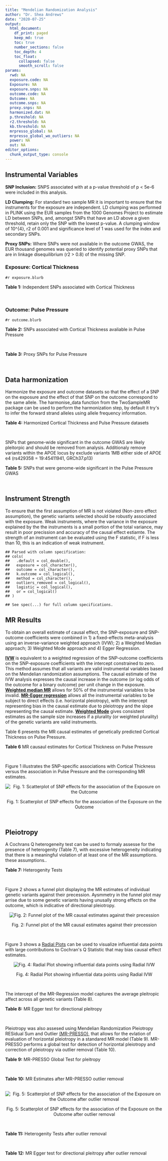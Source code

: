 ```yaml
---
title: "Mendelian Randomization Analysis"
author: "Dr. Shea Andrews"
date: "2020-07-25"
output:
  html_document:
    df_print: paged
    keep_md: true
    toc: true
    number_sections: false
    toc_depth: 4
    toc_float:
      collapsed: false
      smooth_scroll: false
params:
  rwd: NA
  exposure.code: NA
  Exposure: NA
  exposure.snps: NA
  outcome.code: NA
  Outcome: NA
  outcome.snps: NA
  proxy.snps: NA
  harmonized.dat: NA
  p.threshold: NA
  r2.threshold: NA
  kb.threshold: NA
  mrpresso_global: NA
  mrpresso_global_wo_outliers: NA
  power: NA
  out: NA
editor_options:
  chunk_output_type: console
---
```







## Instrumental Variables
**SNP Inclusion:** SNPS associated with at a p-value threshold of p < 5e-6 were included in this analysis.
<br>

**LD Clumping:** For standard two sample MR it is important to ensure that the instruments for the exposure are independent. LD clumping was performed in PLINK using the EUR samples from the 1000 Genomes Project to estimate LD between SNPs, and, amongst SNPs that have an LD above a given threshold, retain only the SNP with the lowest p-value. A clumping window of 10^{4}, r2 of 0.001 and significance level of 1 was used for the index and secondary SNPs.
<br>

**Proxy SNPs:** Where SNPs were not available in the outcome GWAS, the EUR thousand genomes was queried to identify potential proxy SNPs that are in linkage disequilibrium (r2 > 0.8) of the missing SNP.
<br>

### Exposure: Cortical Thickness
`#r exposure.blurb`
<br>

**Table 1:** Independent SNPs associated with Cortical Thickness
<div data-pagedtable="false">
  <script data-pagedtable-source type="application/json">
{"columns":[{"label":["SNP"],"name":[1],"type":["chr"],"align":["left"]},{"label":["CHROM"],"name":[2],"type":["dbl"],"align":["right"]},{"label":["POS"],"name":[3],"type":["dbl"],"align":["right"]},{"label":["REF"],"name":[4],"type":["chr"],"align":["left"]},{"label":["ALT"],"name":[5],"type":["chr"],"align":["left"]},{"label":["AF"],"name":[6],"type":["dbl"],"align":["right"]},{"label":["BETA"],"name":[7],"type":["dbl"],"align":["right"]},{"label":["SE"],"name":[8],"type":["dbl"],"align":["right"]},{"label":["Z"],"name":[9],"type":["dbl"],"align":["right"]},{"label":["P"],"name":[10],"type":["dbl"],"align":["right"]},{"label":["N"],"name":[11],"type":["dbl"],"align":["right"]},{"label":["TRAIT"],"name":[12],"type":["chr"],"align":["left"]}],"data":[{"1":"rs1180331","2":"1","3":"40012184","4":"G","5":"A","6":"0.4610","7":"0.0039","8":"0.0008","9":"4.875000","10":"5.299e-07","11":"32872","12":"Cortical_Thickness"},{"1":"rs556204","2":"1","3":"57595583","4":"G","5":"C","6":"0.1594","7":"-0.0050","8":"0.0010","9":"-5.000000","10":"1.417e-06","11":"32441","12":"Cortical_Thickness"},{"1":"rs2002058","2":"1","3":"58561329","4":"C","5":"T","6":"0.1892","7":"0.0046","8":"0.0010","9":"4.600000","10":"1.289e-06","11":"33089","12":"Cortical_Thickness"},{"1":"rs7549825","2":"1","3":"98554409","4":"A","5":"G","6":"0.3084","7":"0.0040","8":"0.0008","9":"5.000000","10":"2.503e-06","11":"32872","12":"Cortical_Thickness"},{"1":"rs7531555","2":"1","3":"196929310","4":"C","5":"T","6":"0.2386","7":"0.0047","8":"0.0009","9":"5.222222","10":"7.662e-08","11":"32639","12":"Cortical_Thickness"},{"1":"rs6738528","2":"2","3":"27149258","4":"T","5":"A","6":"0.3984","7":"0.0045","8":"0.0008","9":"5.625000","10":"7.324e-09","11":"32872","12":"Cortical_Thickness"},{"1":"rs3770776","2":"2","3":"37150793","4":"A","5":"G","6":"0.4299","7":"0.0039","8":"0.0008","9":"4.875000","10":"3.170e-07","11":"32872","12":"Cortical_Thickness"},{"1":"rs11692435","2":"2","3":"98275354","4":"G","5":"A","6":"0.0910","7":"-0.0091","8":"0.0015","9":"-6.066667","10":"3.179e-10","11":"29128","12":"Cortical_Thickness"},{"1":"rs533577","2":"3","3":"39489651","4":"C","5":"T","6":"0.4935","7":"-0.0050","8":"0.0008","9":"-6.250000","10":"8.426e-11","11":"32872","12":"Cortical_Thickness"},{"1":"rs11708974","2":"3","3":"64395184","4":"C","5":"T","6":"0.4778","7":"0.0035","8":"0.0008","9":"4.375000","10":"4.070e-06","11":"32872","12":"Cortical_Thickness"},{"1":"rs2636563","2":"3","3":"183939044","4":"G","5":"C","6":"0.2416","7":"0.0044","8":"0.0009","9":"4.888889","10":"2.299e-06","11":"31046","12":"Cortical_Thickness"},{"1":"rs10016059","2":"4","3":"2405007","4":"T","5":"C","6":"0.3379","7":"0.0038","8":"0.0008","9":"4.750000","10":"4.994e-06","11":"32441","12":"Cortical_Thickness"},{"1":"rs7657284","2":"4","3":"39688694","4":"A","5":"C","6":"0.2465","7":"0.0044","8":"0.0009","9":"4.888890","10":"2.680e-07","11":"32872","12":"Cortical_Thickness"},{"1":"rs7683042","2":"4","3":"46999235","4":"A","5":"G","6":"0.4028","7":"-0.0036","8":"0.0008","9":"-4.500000","10":"3.852e-06","11":"32872","12":"Cortical_Thickness"},{"1":"rs13107325","2":"4","3":"103188709","4":"C","5":"T","6":"0.0707","7":"-0.0076","8":"0.0015","9":"-5.066667","10":"5.054e-07","11":"32872","12":"Cortical_Thickness"},{"1":"rs35021943","2":"4","3":"121643239","4":"A","5":"C","6":"0.2422","7":"0.0051","8":"0.0009","9":"5.666670","10":"2.979e-09","11":"32872","12":"Cortical_Thickness"},{"1":"rs40565","2":"5","3":"55828636","4":"C","5":"T","6":"0.8108","7":"0.0048","8":"0.0010","9":"4.800000","10":"5.911e-07","11":"32249","12":"Cortical_Thickness"},{"1":"rs2744449","2":"6","3":"52951185","4":"G","5":"C","6":"0.9107","7":"0.0059","8":"0.0013","9":"4.538462","10":"4.452e-06","11":"33281","12":"Cortical_Thickness"},{"1":"rs194833","2":"7","3":"103761274","4":"G","5":"T","6":"0.4771","7":"-0.0035","8":"0.0008","9":"-4.375000","10":"3.614e-06","11":"32486","12":"Cortical_Thickness"},{"1":"rs6961970","2":"7","3":"113901132","4":"C","5":"A","6":"0.2334","7":"0.0041","8":"0.0009","9":"4.555556","10":"2.411e-06","11":"32872","12":"Cortical_Thickness"},{"1":"rs724265","2":"8","3":"8219182","4":"G","5":"A","6":"0.6272","7":"0.0041","8":"0.0008","9":"5.125000","10":"1.012e-07","11":"32872","12":"Cortical_Thickness"},{"1":"rs3200031","2":"8","3":"26227484","4":"C","5":"T","6":"0.0773","7":"0.0071","8":"0.0014","9":"5.071429","10":"5.526e-07","11":"32872","12":"Cortical_Thickness"},{"1":"rs7824177","2":"8","3":"110585288","4":"A","5":"G","6":"0.1616","7":"-0.0059","8":"0.0010","9":"-5.900000","10":"8.922e-09","11":"32872","12":"Cortical_Thickness"},{"1":"rs12543282","2":"8","3":"144627241","4":"C","5":"T","6":"0.2395","7":"0.0043","8":"0.0009","9":"4.777778","10":"4.087e-06","11":"32764","12":"Cortical_Thickness"},{"1":"rs35025323","2":"10","3":"97089991","4":"T","5":"C","6":"0.1210","7":"-0.0054","8":"0.0011","9":"-4.909090","10":"1.762e-06","11":"32872","12":"Cortical_Thickness"},{"1":"rs4296031","2":"11","3":"42540012","4":"G","5":"A","6":"0.8037","7":"-0.0044","8":"0.0010","9":"-4.400000","10":"3.779e-06","11":"32486","12":"Cortical_Thickness"},{"1":"rs7957460","2":"12","3":"32945835","4":"G","5":"A","6":"0.6732","7":"-0.0037","8":"0.0008","9":"-4.625000","10":"2.960e-06","11":"32512","12":"Cortical_Thickness"},{"1":"rs12815451","2":"12","3":"51738706","4":"T","5":"C","6":"0.1519","7":"0.0070","8":"0.0015","9":"4.666670","10":"3.201e-06","11":"20004","12":"Cortical_Thickness"},{"1":"rs1558801","2":"12","3":"109036359","4":"A","5":"C","6":"0.3852","7":"-0.0041","8":"0.0009","9":"-4.555560","10":"2.204e-06","11":"30860","12":"Cortical_Thickness"},{"1":"rs4772440","2":"13","3":"102712476","4":"C","5":"T","6":"0.4224","7":"-0.0036","8":"0.0008","9":"-4.500000","10":"3.102e-06","11":"32872","12":"Cortical_Thickness"},{"1":"rs1742401","2":"16","3":"1971601","4":"G","5":"A","6":"0.3809","7":"-0.0038","8":"0.0008","9":"-4.750000","10":"7.050e-07","11":"32764","12":"Cortical_Thickness"},{"1":"rs734957","2":"17","3":"2612584","4":"G","5":"A","6":"0.2235","7":"0.0066","8":"0.0012","9":"5.500000","10":"6.126e-08","11":"22106","12":"Cortical_Thickness"},{"1":"rs11656696","2":"17","3":"10033679","4":"C","5":"A","6":"0.4288","7":"0.0040","8":"0.0008","9":"5.000000","10":"2.117e-07","11":"32512","12":"Cortical_Thickness"},{"1":"rs7215205","2":"17","3":"29818258","4":"T","5":"C","6":"0.6326","7":"-0.0036","8":"0.0008","9":"-4.500000","10":"3.115e-06","11":"32680","12":"Cortical_Thickness"},{"1":"rs2316766","2":"17","3":"43919068","4":"G","5":"T","6":"0.2098","7":"0.0069","8":"0.0011","9":"6.272727","10":"2.903e-10","11":"26063","12":"Cortical_Thickness"},{"1":"rs117826338","2":"19","3":"5904353","4":"C","5":"T","6":"0.1353","7":"0.0062","8":"0.0012","9":"5.166667","10":"9.902e-08","11":"30012","12":"Cortical_Thickness"},{"1":"rs3816046","2":"19","3":"46118127","4":"C","5":"T","6":"0.3206","7":"-0.0041","8":"0.0008","9":"-5.125000","10":"8.464e-07","11":"30344","12":"Cortical_Thickness"},{"1":"rs5994871","2":"22","3":"22091244","4":"C","5":"T","6":"0.7171","7":"0.0042","8":"0.0009","9":"4.666667","10":"8.821e-07","11":"32872","12":"Cortical_Thickness"},{"1":"rs5756894","2":"22","3":"38450136","4":"C","5":"A","6":"0.6043","7":"0.0035","8":"0.0008","9":"4.375000","10":"4.741e-06","11":"32872","12":"Cortical_Thickness"}],"options":{"columns":{"min":{},"max":[10]},"rows":{"min":[10],"max":[10]},"pages":{}}}
  </script>
</div>
<br>

### Outcome: Pulse Pressure
`#r outcome.blurb`
<br>

**Table 2:** SNPs associated with Cortical Thickness avaliable in Pulse Pressure
<div data-pagedtable="false">
  <script data-pagedtable-source type="application/json">
{"columns":[{"label":["SNP"],"name":[1],"type":["chr"],"align":["left"]},{"label":["CHROM"],"name":[2],"type":["dbl"],"align":["right"]},{"label":["POS"],"name":[3],"type":["dbl"],"align":["right"]},{"label":["REF"],"name":[4],"type":["chr"],"align":["left"]},{"label":["ALT"],"name":[5],"type":["chr"],"align":["left"]},{"label":["AF"],"name":[6],"type":["dbl"],"align":["right"]},{"label":["BETA"],"name":[7],"type":["dbl"],"align":["right"]},{"label":["SE"],"name":[8],"type":["dbl"],"align":["right"]},{"label":["Z"],"name":[9],"type":["dbl"],"align":["right"]},{"label":["P"],"name":[10],"type":["dbl"],"align":["right"]},{"label":["N"],"name":[11],"type":["dbl"],"align":["right"]},{"label":["TRAIT"],"name":[12],"type":["chr"],"align":["left"]}],"data":[{"1":"rs1180331","2":"1","3":"40012184","4":"G","5":"A","6":"0.4579","7":"-0.0540","8":"0.0206","9":"-2.62135922","10":"8.639e-03","11":"738170","12":"Pulse_Pressure"},{"1":"rs556204","2":"1","3":"57595583","4":"G","5":"C","6":"0.1585","7":"0.0185","8":"0.0285","9":"0.64912281","10":"5.148e-01","11":"734292","12":"Pulse_Pressure"},{"1":"rs2002058","2":"1","3":"58561329","4":"C","5":"T","6":"0.1901","7":"-0.0132","8":"0.0262","9":"-0.50381679","10":"6.144e-01","11":"738169","12":"Pulse_Pressure"},{"1":"rs7549825","2":"1","3":"98554409","4":"A","5":"G","6":"0.3059","7":"0.0255","8":"0.0224","9":"1.13839000","10":"2.542e-01","11":"737164","12":"Pulse_Pressure"},{"1":"rs7531555","2":"1","3":"196929310","4":"C","5":"T","6":"0.2354","7":"0.1034","8":"0.0242","9":"4.27272727","10":"1.884e-05","11":"738169","12":"Pulse_Pressure"},{"1":"rs6738528","2":"2","3":"27149258","4":"T","5":"A","6":"0.3920","7":"-0.0204","8":"0.0209","9":"-0.97607656","10":"3.293e-01","11":"738169","12":"Pulse_Pressure"},{"1":"rs3770776","2":"2","3":"37150793","4":"A","5":"G","6":"0.4253","7":"0.0102","8":"0.0208","9":"0.49038500","10":"6.243e-01","11":"738170","12":"Pulse_Pressure"},{"1":"rs11692435","2":"2","3":"98275354","4":"G","5":"A","6":"0.0967","7":"-0.0144","8":"0.0373","9":"-0.38605898","10":"6.997e-01","11":"729384","12":"Pulse_Pressure"},{"1":"rs533577","2":"3","3":"39489651","4":"C","5":"T","6":"0.4959","7":"-0.0072","8":"0.0205","9":"-0.35121951","10":"7.243e-01","11":"729908","12":"Pulse_Pressure"},{"1":"rs11708974","2":"3","3":"64395184","4":"C","5":"T","6":"0.4721","7":"-0.0210","8":"0.0216","9":"-0.97222222","10":"3.310e-01","11":"727331","12":"Pulse_Pressure"},{"1":"rs2636563","2":"3","3":"183939044","4":"G","5":"C","6":"0.2398","7":"0.0652","8":"0.0241","9":"2.70539419","10":"6.782e-03","11":"738169","12":"Pulse_Pressure"},{"1":"rs10016059","2":"4","3":"2405007","4":"T","5":"C","6":"0.3411","7":"-0.0483","8":"0.0220","9":"-2.19545000","10":"2.802e-02","11":"737056","12":"Pulse_Pressure"},{"1":"rs7657284","2":"4","3":"39688694","4":"A","5":"C","6":"0.2522","7":"0.0006","8":"0.0237","9":"0.02531650","10":"9.803e-01","11":"735151","12":"Pulse_Pressure"},{"1":"rs7683042","2":"4","3":"46999235","4":"A","5":"G","6":"0.4015","7":"-0.0160","8":"0.0211","9":"-0.75829400","10":"4.487e-01","11":"729908","12":"Pulse_Pressure"},{"1":"rs13107325","2":"4","3":"103188709","4":"C","5":"T","6":"0.0740","7":"-0.2527","8":"0.0401","9":"-6.30174564","10":"2.914e-10","11":"735152","12":"Pulse_Pressure"},{"1":"rs35021943","2":"4","3":"121643239","4":"A","5":"C","6":"0.2477","7":"0.0269","8":"0.0239","9":"1.12552000","10":"2.610e-01","11":"735152","12":"Pulse_Pressure"},{"1":"rs40565","2":"5","3":"55828636","4":"C","5":"T","6":"0.8149","7":"0.0973","8":"0.0265","9":"3.67169811","10":"2.401e-04","11":"737055","12":"Pulse_Pressure"},{"1":"rs2744449","2":"6","3":"52951185","4":"G","5":"C","6":"0.9054","7":"-0.0720","8":"0.0351","9":"-2.05128205","10":"4.002e-02","11":"738167","12":"Pulse_Pressure"},{"1":"rs6961970","2":"7","3":"113901132","4":"C","5":"A","6":"0.2389","7":"-0.0019","8":"0.0241","9":"-0.07883817","10":"9.366e-01","11":"737055","12":"Pulse_Pressure"},{"1":"rs724265","2":"8","3":"8219182","4":"G","5":"A","6":"0.6284","7":"0.1036","8":"0.0214","9":"4.84112150","10":"1.271e-06","11":"737165","12":"Pulse_Pressure"},{"1":"rs3200031","2":"8","3":"26227484","4":"C","5":"T","6":"0.0760","7":"0.0070","8":"0.0390","9":"0.17948718","10":"8.567e-01","11":"738167","12":"Pulse_Pressure"},{"1":"rs7824177","2":"8","3":"110585288","4":"A","5":"G","6":"0.1595","7":"-0.0746","8":"0.0282","9":"-2.64539000","10":"8.126e-03","11":"729908","12":"Pulse_Pressure"},{"1":"rs12543282","2":"8","3":"144627241","4":"C","5":"T","6":"0.2359","7":"-0.0307","8":"0.0245","9":"-1.25306122","10":"2.112e-01","11":"735050","12":"Pulse_Pressure"},{"1":"rs35025323","2":"10","3":"97089991","4":"T","5":"C","6":"0.1202","7":"-0.0110","8":"0.0316","9":"-0.34810100","10":"7.292e-01","11":"738167","12":"Pulse_Pressure"},{"1":"rs7957460","2":"12","3":"32945835","4":"G","5":"A","6":"0.6751","7":"0.0127","8":"0.0220","9":"0.57727273","10":"5.629e-01","11":"728838","12":"Pulse_Pressure"},{"1":"rs1558801","2":"12","3":"109036359","4":"A","5":"C","6":"0.3817","7":"-0.0300","8":"0.0220","9":"-1.36364000","10":"1.724e-01","11":"743700","12":"Pulse_Pressure"},{"1":"rs4772440","2":"13","3":"102712476","4":"C","5":"T","6":"0.4201","7":"0.0014","8":"0.0209","9":"0.06698565","10":"9.456e-01","11":"744815","12":"Pulse_Pressure"},{"1":"rs1742401","2":"16","3":"1971601","4":"G","5":"A","6":"0.3826","7":"0.0689","8":"0.0213","9":"3.23474178","10":"1.186e-03","11":"742703","12":"Pulse_Pressure"},{"1":"rs734957","2":"17","3":"2612584","4":"G","5":"A","6":"0.2254","7":"0.0274","8":"0.0272","9":"1.00735294","10":"3.145e-01","11":"742197","12":"Pulse_Pressure"},{"1":"rs11656696","2":"17","3":"10033679","4":"C","5":"A","6":"0.4293","7":"0.0090","8":"0.0211","9":"0.42654028","10":"6.692e-01","11":"744813","12":"Pulse_Pressure"},{"1":"rs7215205","2":"17","3":"29818258","4":"T","5":"C","6":"0.6351","7":"0.0165","8":"0.0216","9":"0.76388900","10":"4.433e-01","11":"744706","12":"Pulse_Pressure"},{"1":"rs117826338","2":"19","3":"5904353","4":"C","5":"T","6":"0.1353","7":"0.0047","8":"0.0311","9":"0.15112540","10":"8.806e-01","11":"724207","12":"Pulse_Pressure"},{"1":"rs3816046","2":"19","3":"46118127","4":"C","5":"T","6":"0.3237","7":"0.0277","8":"0.0225","9":"1.23111111","10":"2.177e-01","11":"728938","12":"Pulse_Pressure"},{"1":"rs5994871","2":"22","3":"22091244","4":"C","5":"T","6":"0.7140","7":"-0.0393","8":"0.0232","9":"-1.69396552","10":"9.026e-02","11":"744813","12":"Pulse_Pressure"},{"1":"rs5756894","2":"22","3":"38450136","4":"C","5":"A","6":"0.6029","7":"-0.0122","8":"0.0210","9":"-0.58095238","10":"5.604e-01","11":"745820","12":"Pulse_Pressure"},{"1":"rs194833","2":"NA","3":"NA","4":"NA","5":"NA","6":"NA","7":"NA","8":"NA","9":"NA","10":"NA","11":"NA","12":"NA"},{"1":"rs4296031","2":"NA","3":"NA","4":"NA","5":"NA","6":"NA","7":"NA","8":"NA","9":"NA","10":"NA","11":"NA","12":"NA"},{"1":"rs12815451","2":"NA","3":"NA","4":"NA","5":"NA","6":"NA","7":"NA","8":"NA","9":"NA","10":"NA","11":"NA","12":"NA"},{"1":"rs2316766","2":"NA","3":"NA","4":"NA","5":"NA","6":"NA","7":"NA","8":"NA","9":"NA","10":"NA","11":"NA","12":"NA"}],"options":{"columns":{"min":{},"max":[10]},"rows":{"min":[10],"max":[10]},"pages":{}}}
  </script>
</div>
<br>

**Table 3:** Proxy SNPs for Pulse Pressure
<div data-pagedtable="false">
  <script data-pagedtable-source type="application/json">
{"columns":[{"label":["target_snp"],"name":[1],"type":["chr"],"align":["left"]},{"label":["proxy_snp"],"name":[2],"type":["chr"],"align":["left"]},{"label":["ld.r2"],"name":[3],"type":["dbl"],"align":["right"]},{"label":["Dprime"],"name":[4],"type":["dbl"],"align":["right"]},{"label":["PHASE"],"name":[5],"type":["chr"],"align":["left"]},{"label":["X12"],"name":[6],"type":["lgl"],"align":["right"]},{"label":["CHROM"],"name":[7],"type":["dbl"],"align":["right"]},{"label":["POS"],"name":[8],"type":["dbl"],"align":["right"]},{"label":["REF.proxy"],"name":[9],"type":["chr"],"align":["left"]},{"label":["ALT.proxy"],"name":[10],"type":["chr"],"align":["left"]},{"label":["AF"],"name":[11],"type":["dbl"],"align":["right"]},{"label":["BETA"],"name":[12],"type":["dbl"],"align":["right"]},{"label":["SE"],"name":[13],"type":["dbl"],"align":["right"]},{"label":["Z"],"name":[14],"type":["dbl"],"align":["right"]},{"label":["P"],"name":[15],"type":["dbl"],"align":["right"]},{"label":["N"],"name":[16],"type":["dbl"],"align":["right"]},{"label":["TRAIT"],"name":[17],"type":["chr"],"align":["left"]},{"label":["ref"],"name":[18],"type":["chr"],"align":["left"]},{"label":["ref.proxy"],"name":[19],"type":["chr"],"align":["left"]},{"label":["alt"],"name":[20],"type":["chr"],"align":["left"]},{"label":["alt.proxy"],"name":[21],"type":["chr"],"align":["left"]},{"label":["ALT"],"name":[22],"type":["chr"],"align":["left"]},{"label":["REF"],"name":[23],"type":["chr"],"align":["left"]},{"label":["proxy.outcome"],"name":[24],"type":["lgl"],"align":["right"]}],"data":[{"1":"rs194833","2":"rs194834","3":"0.996031","4":"1","5":"GG/TA","6":"NA","7":"7","8":"103762313","9":"G","10":"A","11":"0.4684","12":"-0.0489","13":"0.0206","14":"-2.37378641","15":"1.730e-02","16":"729908","17":"Pulse_Pressure","18":"G","19":"G","20":"T","21":"A","22":"T","23":"G","24":"TRUE"},{"1":"rs4296031","2":"rs1809327","3":"1.000000","4":"1","5":"GG/AA","6":"NA","7":"11","8":"42536345","9":"G","10":"A","11":"0.8116","12":"-0.0017","13":"0.0263","14":"-0.06463878","15":"9.471e-01","16":"738170","17":"Pulse_Pressure","18":"G","19":"G","20":"A","21":"A","22":"A","23":"G","24":"TRUE"},{"1":"rs12815451","2":"rs7315646","3":"0.863025","4":"1","5":"CA/TT","6":"NA","7":"12","8":"51741617","9":"T","10":"A","11":"0.1451","12":"0.0647","13":"0.0317","14":"2.04100946","15":"4.125e-02","16":"744813","17":"Pulse_Pressure","18":"C","19":"A","20":"T","21":"T","22":"C","23":"T","24":"TRUE"},{"1":"rs2316766","2":"rs2106785","3":"0.994535","4":"1","5":"TT/GC","6":"NA","7":"17","8":"43919105","9":"C","10":"T","11":"0.2195","12":"-0.1239","13":"0.0261","14":"-4.74712644","15":"2.077e-06","16":"707437","17":"Pulse_Pressure","18":"T","19":"T","20":"G","21":"C","22":"T","23":"G","24":"TRUE"}],"options":{"columns":{"min":{},"max":[10]},"rows":{"min":[10],"max":[10]},"pages":{}}}
  </script>
</div>
<br>

## Data harmonization
Harmonize the exposure and outcome datasets so that the effect of a SNP on the exposure and the effect of that SNP on the outcome correspond to the same allele. The harmonise_data function from the TwoSampleMR package can be used to perform the harmonization step, by default it try's to infer the forward strand alleles using allele frequency information.
<br>

**Table 4:** Harmonized Cortical Thickness and Pulse Pressure datasets
<div data-pagedtable="false">
  <script data-pagedtable-source type="application/json">
{"columns":[{"label":["SNP"],"name":[1],"type":["chr"],"align":["left"]},{"label":["effect_allele.exposure"],"name":[2],"type":["chr"],"align":["left"]},{"label":["other_allele.exposure"],"name":[3],"type":["chr"],"align":["left"]},{"label":["effect_allele.outcome"],"name":[4],"type":["chr"],"align":["left"]},{"label":["other_allele.outcome"],"name":[5],"type":["chr"],"align":["left"]},{"label":["beta.exposure"],"name":[6],"type":["dbl"],"align":["right"]},{"label":["beta.outcome"],"name":[7],"type":["dbl"],"align":["right"]},{"label":["eaf.exposure"],"name":[8],"type":["dbl"],"align":["right"]},{"label":["eaf.outcome"],"name":[9],"type":["dbl"],"align":["right"]},{"label":["remove"],"name":[10],"type":["lgl"],"align":["right"]},{"label":["palindromic"],"name":[11],"type":["lgl"],"align":["right"]},{"label":["ambiguous"],"name":[12],"type":["lgl"],"align":["right"]},{"label":["id.outcome"],"name":[13],"type":["chr"],"align":["left"]},{"label":["chr.outcome"],"name":[14],"type":["dbl"],"align":["right"]},{"label":["pos.outcome"],"name":[15],"type":["dbl"],"align":["right"]},{"label":["se.outcome"],"name":[16],"type":["dbl"],"align":["right"]},{"label":["z.outcome"],"name":[17],"type":["dbl"],"align":["right"]},{"label":["pval.outcome"],"name":[18],"type":["dbl"],"align":["right"]},{"label":["samplesize.outcome"],"name":[19],"type":["dbl"],"align":["right"]},{"label":["outcome"],"name":[20],"type":["chr"],"align":["left"]},{"label":["mr_keep.outcome"],"name":[21],"type":["lgl"],"align":["right"]},{"label":["pval_origin.outcome"],"name":[22],"type":["chr"],"align":["left"]},{"label":["chr.exposure"],"name":[23],"type":["dbl"],"align":["right"]},{"label":["pos.exposure"],"name":[24],"type":["dbl"],"align":["right"]},{"label":["se.exposure"],"name":[25],"type":["dbl"],"align":["right"]},{"label":["z.exposure"],"name":[26],"type":["dbl"],"align":["right"]},{"label":["pval.exposure"],"name":[27],"type":["dbl"],"align":["right"]},{"label":["samplesize.exposure"],"name":[28],"type":["dbl"],"align":["right"]},{"label":["exposure"],"name":[29],"type":["chr"],"align":["left"]},{"label":["mr_keep.exposure"],"name":[30],"type":["lgl"],"align":["right"]},{"label":["pval_origin.exposure"],"name":[31],"type":["chr"],"align":["left"]},{"label":["id.exposure"],"name":[32],"type":["chr"],"align":["left"]},{"label":["action"],"name":[33],"type":["dbl"],"align":["right"]},{"label":["mr_keep"],"name":[34],"type":["lgl"],"align":["right"]},{"label":["pt"],"name":[35],"type":["dbl"],"align":["right"]},{"label":["pleitropy_keep"],"name":[36],"type":["lgl"],"align":["right"]},{"label":["mrpresso_RSSobs"],"name":[37],"type":["dbl"],"align":["right"]},{"label":["mrpresso_pval"],"name":[38],"type":["chr"],"align":["left"]},{"label":["mrpresso_keep"],"name":[39],"type":["lgl"],"align":["right"]}],"data":[{"1":"rs10016059","2":"C","3":"T","4":"C","5":"T","6":"0.0038","7":"-0.0483","8":"0.3379","9":"0.3411","10":"FALSE","11":"FALSE","12":"FALSE","13":"cPfAQy","14":"4","15":"2405007","16":"0.0220","17":"-2.19545000","18":"2.802e-02","19":"737056","20":"Evangelou2018pp","21":"TRUE","22":"reported","23":"4","24":"2405007","25":"0.0008","26":"4.750000","27":"4.994e-06","28":"32441","29":"Grasby2020thickness","30":"TRUE","31":"reported","32":"abZq3p","33":"2","34":"TRUE","35":"5e-06","36":"TRUE","37":"2.769979e-03","38":"0.6916","39":"TRUE"},{"1":"rs11656696","2":"A","3":"C","4":"A","5":"C","6":"0.0040","7":"0.0090","8":"0.4288","9":"0.4293","10":"FALSE","11":"FALSE","12":"FALSE","13":"cPfAQy","14":"17","15":"10033679","16":"0.0211","17":"0.42654028","18":"6.692e-01","19":"744813","20":"Evangelou2018pp","21":"TRUE","22":"reported","23":"17","24":"10033679","25":"0.0008","26":"5.000000","27":"2.117e-07","28":"32512","29":"Grasby2020thickness","30":"TRUE","31":"reported","32":"abZq3p","33":"2","34":"TRUE","35":"5e-06","36":"TRUE","37":"3.345626e-05","38":"1","39":"TRUE"},{"1":"rs11692435","2":"A","3":"G","4":"A","5":"G","6":"-0.0091","7":"-0.0144","8":"0.0910","9":"0.0967","10":"FALSE","11":"FALSE","12":"FALSE","13":"cPfAQy","14":"2","15":"98275354","16":"0.0373","17":"-0.38605898","18":"6.997e-01","19":"729384","20":"Evangelou2018pp","21":"TRUE","22":"reported","23":"2","24":"98275354","25":"0.0015","26":"-6.066667","27":"3.179e-10","28":"29128","29":"Grasby2020thickness","30":"TRUE","31":"reported","32":"abZq3p","33":"2","34":"TRUE","35":"5e-06","36":"TRUE","37":"4.963568e-05","38":"1","39":"TRUE"},{"1":"rs11708974","2":"T","3":"C","4":"T","5":"C","6":"0.0035","7":"-0.0210","8":"0.4778","9":"0.4721","10":"FALSE","11":"FALSE","12":"FALSE","13":"cPfAQy","14":"3","15":"64395184","16":"0.0216","17":"-0.97222222","18":"3.310e-01","19":"727331","20":"Evangelou2018pp","21":"TRUE","22":"reported","23":"3","24":"64395184","25":"0.0008","26":"4.375000","27":"4.070e-06","28":"32872","29":"Grasby2020thickness","30":"TRUE","31":"reported","32":"abZq3p","33":"2","34":"TRUE","35":"5e-06","36":"TRUE","37":"5.957280e-04","38":"1","39":"TRUE"},{"1":"rs117826338","2":"T","3":"C","4":"T","5":"C","6":"0.0062","7":"0.0047","8":"0.1353","9":"0.1353","10":"FALSE","11":"FALSE","12":"FALSE","13":"cPfAQy","14":"19","15":"5904353","16":"0.0311","17":"0.15112540","18":"8.806e-01","19":"724207","20":"Evangelou2018pp","21":"TRUE","22":"reported","23":"19","24":"5904353","25":"0.0012","26":"5.166667","27":"9.902e-08","28":"30012","29":"Grasby2020thickness","30":"TRUE","31":"reported","32":"abZq3p","33":"2","34":"TRUE","35":"5e-06","36":"TRUE","37":"2.833886e-07","38":"1","39":"TRUE"},{"1":"rs1180331","2":"A","3":"G","4":"A","5":"G","6":"0.0039","7":"-0.0540","8":"0.4610","9":"0.4579","10":"FALSE","11":"FALSE","12":"FALSE","13":"cPfAQy","14":"1","15":"40012184","16":"0.0206","17":"-2.62135922","18":"8.639e-03","19":"738170","20":"Evangelou2018pp","21":"TRUE","22":"reported","23":"1","24":"40012184","25":"0.0008","26":"4.875000","27":"5.299e-07","28":"32872","29":"Grasby2020thickness","30":"TRUE","31":"reported","32":"abZq3p","33":"2","34":"TRUE","35":"5e-06","36":"TRUE","37":"3.457734e-03","38":"0.1976","39":"TRUE"},{"1":"rs12543282","2":"T","3":"C","4":"T","5":"C","6":"0.0043","7":"-0.0307","8":"0.2395","9":"0.2359","10":"FALSE","11":"FALSE","12":"FALSE","13":"cPfAQy","14":"8","15":"144627241","16":"0.0245","17":"-1.25306122","18":"2.112e-01","19":"735050","20":"Evangelou2018pp","21":"TRUE","22":"reported","23":"8","24":"144627241","25":"0.0009","26":"4.777778","27":"4.087e-06","28":"32764","29":"Grasby2020thickness","30":"TRUE","31":"reported","32":"abZq3p","33":"2","34":"TRUE","35":"5e-06","36":"TRUE","37":"1.231900e-03","38":"1","39":"TRUE"},{"1":"rs12815451","2":"C","3":"T","4":"C","5":"T","6":"0.0070","7":"0.0647","8":"0.1519","9":"0.1451","10":"FALSE","11":"FALSE","12":"FALSE","13":"cPfAQy","14":"12","15":"51741617","16":"0.0317","17":"2.04100946","18":"4.125e-02","19":"744813","20":"Evangelou2018pp","21":"TRUE","22":"reported","23":"12","24":"51738706","25":"0.0015","26":"4.666670","27":"3.201e-06","28":"20004","29":"Grasby2020thickness","30":"TRUE","31":"reported","32":"abZq3p","33":"2","34":"TRUE","35":"5e-06","36":"TRUE","37":"3.715443e-03","38":"1","39":"TRUE"},{"1":"rs13107325","2":"T","3":"C","4":"T","5":"C","6":"-0.0076","7":"-0.2527","8":"0.0707","9":"0.0740","10":"FALSE","11":"FALSE","12":"FALSE","13":"cPfAQy","14":"4","15":"103188709","16":"0.0401","17":"-6.30174564","18":"2.914e-10","19":"735152","20":"Evangelou2018pp","21":"TRUE","22":"reported","23":"4","24":"103188709","25":"0.0015","26":"-5.066667","27":"5.054e-07","28":"32872","29":"Grasby2020thickness","30":"TRUE","31":"reported","32":"abZq3p","33":"2","34":"TRUE","35":"5e-06","36":"FALSE","37":"NA","38":"NA","39":"NA"},{"1":"rs1558801","2":"C","3":"A","4":"C","5":"A","6":"-0.0041","7":"-0.0300","8":"0.3852","9":"0.3817","10":"FALSE","11":"FALSE","12":"FALSE","13":"cPfAQy","14":"12","15":"109036359","16":"0.0220","17":"-1.36364000","18":"1.724e-01","19":"743700","20":"Evangelou2018pp","21":"TRUE","22":"reported","23":"12","24":"109036359","25":"0.0009","26":"-4.555560","27":"2.204e-06","28":"30860","29":"Grasby2020thickness","30":"TRUE","31":"reported","32":"abZq3p","33":"2","34":"TRUE","35":"5e-06","36":"TRUE","37":"7.416078e-04","38":"1","39":"TRUE"},{"1":"rs1742401","2":"A","3":"G","4":"A","5":"G","6":"-0.0038","7":"0.0689","8":"0.3809","9":"0.3826","10":"FALSE","11":"FALSE","12":"FALSE","13":"cPfAQy","14":"16","15":"1971601","16":"0.0213","17":"3.23474178","18":"1.186e-03","19":"742703","20":"Evangelou2018pp","21":"TRUE","22":"reported","23":"16","24":"1971601","25":"0.0008","26":"-4.750000","27":"7.050e-07","28":"32764","29":"Grasby2020thickness","30":"TRUE","31":"reported","32":"abZq3p","33":"2","34":"TRUE","35":"5e-06","36":"TRUE","37":"5.445302e-03","38":"0.038","39":"FALSE"},{"1":"rs194833","2":"T","3":"G","4":"T","5":"G","6":"-0.0035","7":"-0.0489","8":"0.4771","9":"0.4684","10":"FALSE","11":"FALSE","12":"FALSE","13":"cPfAQy","14":"7","15":"103762313","16":"0.0206","17":"-2.37378641","18":"1.730e-02","19":"729908","20":"Evangelou2018pp","21":"TRUE","22":"reported","23":"7","24":"103761274","25":"0.0008","26":"-4.375000","27":"3.614e-06","28":"32486","29":"Grasby2020thickness","30":"TRUE","31":"reported","32":"abZq3p","33":"2","34":"TRUE","35":"5e-06","36":"TRUE","37":"2.202656e-03","38":"0.8626","39":"TRUE"},{"1":"rs2002058","2":"T","3":"C","4":"T","5":"C","6":"0.0046","7":"-0.0132","8":"0.1892","9":"0.1901","10":"FALSE","11":"FALSE","12":"FALSE","13":"cPfAQy","14":"1","15":"58561329","16":"0.0262","17":"-0.50381679","18":"6.144e-01","19":"738169","20":"Evangelou2018pp","21":"TRUE","22":"reported","23":"1","24":"58561329","25":"0.0010","26":"4.600000","27":"1.289e-06","28":"33089","29":"Grasby2020thickness","30":"TRUE","31":"reported","32":"abZq3p","33":"2","34":"TRUE","35":"5e-06","36":"TRUE","37":"3.048193e-04","38":"1","39":"TRUE"},{"1":"rs2316766","2":"T","3":"G","4":"T","5":"G","6":"0.0069","7":"-0.1239","8":"0.2098","9":"0.2195","10":"FALSE","11":"FALSE","12":"FALSE","13":"cPfAQy","14":"17","15":"43919105","16":"0.0261","17":"-4.74712644","18":"2.077e-06","19":"707437","20":"Evangelou2018pp","21":"TRUE","22":"reported","23":"17","24":"43919068","25":"0.0011","26":"6.272727","27":"2.903e-10","28":"26063","29":"Grasby2020thickness","30":"TRUE","31":"reported","32":"abZq3p","33":"2","34":"TRUE","35":"5e-06","36":"TRUE","37":"1.865811e-02","38":"<0.0038","39":"FALSE"},{"1":"rs2636563","2":"C","3":"G","4":"C","5":"G","6":"0.0044","7":"0.0652","8":"0.2416","9":"0.2398","10":"FALSE","11":"TRUE","12":"FALSE","13":"cPfAQy","14":"3","15":"183939044","16":"0.0241","17":"2.70539419","18":"6.782e-03","19":"738169","20":"Evangelou2018pp","21":"TRUE","22":"reported","23":"3","24":"183939044","25":"0.0009","26":"4.888889","27":"2.299e-06","28":"31046","29":"Grasby2020thickness","30":"TRUE","31":"reported","32":"abZq3p","33":"2","34":"TRUE","35":"5e-06","36":"TRUE","37":"3.970657e-03","38":"0.3914","39":"TRUE"},{"1":"rs2744449","2":"C","3":"G","4":"C","5":"G","6":"0.0059","7":"-0.0720","8":"0.9107","9":"0.9054","10":"FALSE","11":"TRUE","12":"FALSE","13":"cPfAQy","14":"6","15":"52951185","16":"0.0351","17":"-2.05128205","18":"4.002e-02","19":"738167","20":"Evangelou2018pp","21":"TRUE","22":"reported","23":"6","24":"52951185","25":"0.0013","26":"4.538462","27":"4.452e-06","28":"33281","29":"Grasby2020thickness","30":"TRUE","31":"reported","32":"abZq3p","33":"2","34":"TRUE","35":"5e-06","36":"TRUE","37":"6.172684e-03","38":"0.8854","39":"TRUE"},{"1":"rs3200031","2":"T","3":"C","4":"T","5":"C","6":"0.0071","7":"0.0070","8":"0.0773","9":"0.0760","10":"FALSE","11":"FALSE","12":"FALSE","13":"cPfAQy","14":"8","15":"26227484","16":"0.0390","17":"0.17948718","18":"8.567e-01","19":"738167","20":"Evangelou2018pp","21":"TRUE","22":"reported","23":"8","24":"26227484","25":"0.0014","26":"5.071429","27":"5.526e-07","28":"32872","29":"Grasby2020thickness","30":"TRUE","31":"reported","32":"abZq3p","33":"2","34":"TRUE","35":"5e-06","36":"TRUE","37":"1.104043e-06","38":"1","39":"TRUE"},{"1":"rs35021943","2":"C","3":"A","4":"C","5":"A","6":"0.0051","7":"0.0269","8":"0.2422","9":"0.2477","10":"FALSE","11":"FALSE","12":"FALSE","13":"cPfAQy","14":"4","15":"121643239","16":"0.0239","17":"1.12552000","18":"2.610e-01","19":"735152","20":"Evangelou2018pp","21":"TRUE","22":"reported","23":"4","24":"121643239","25":"0.0009","26":"5.666670","27":"2.979e-09","28":"32872","29":"Grasby2020thickness","30":"TRUE","31":"reported","32":"abZq3p","33":"2","34":"TRUE","35":"5e-06","36":"TRUE","37":"5.464661e-04","38":"1","39":"TRUE"},{"1":"rs35025323","2":"C","3":"T","4":"C","5":"T","6":"-0.0054","7":"-0.0110","8":"0.1210","9":"0.1202","10":"FALSE","11":"FALSE","12":"FALSE","13":"cPfAQy","14":"10","15":"97089991","16":"0.0316","17":"-0.34810100","18":"7.292e-01","19":"738167","20":"Evangelou2018pp","21":"TRUE","22":"reported","23":"10","24":"97089991","25":"0.0011","26":"-4.909090","27":"1.762e-06","28":"32872","29":"Grasby2020thickness","30":"TRUE","31":"reported","32":"abZq3p","33":"2","34":"TRUE","35":"5e-06","36":"TRUE","37":"4.349484e-05","38":"1","39":"TRUE"},{"1":"rs3770776","2":"G","3":"A","4":"G","5":"A","6":"0.0039","7":"0.0102","8":"0.4299","9":"0.4253","10":"FALSE","11":"FALSE","12":"FALSE","13":"cPfAQy","14":"2","15":"37150793","16":"0.0208","17":"0.49038500","18":"6.243e-01","19":"738170","20":"Evangelou2018pp","21":"TRUE","22":"reported","23":"2","24":"37150793","25":"0.0008","26":"4.875000","27":"3.170e-07","28":"32872","29":"Grasby2020thickness","30":"TRUE","31":"reported","32":"abZq3p","33":"2","34":"TRUE","35":"5e-06","36":"TRUE","37":"5.038672e-05","38":"1","39":"TRUE"},{"1":"rs3816046","2":"T","3":"C","4":"T","5":"C","6":"-0.0041","7":"0.0277","8":"0.3206","9":"0.3237","10":"FALSE","11":"FALSE","12":"FALSE","13":"cPfAQy","14":"19","15":"46118127","16":"0.0225","17":"1.23111111","18":"2.177e-01","19":"728938","20":"Evangelou2018pp","21":"TRUE","22":"reported","23":"19","24":"46118127","25":"0.0008","26":"-5.125000","27":"8.464e-07","28":"30344","29":"Grasby2020thickness","30":"TRUE","31":"reported","32":"abZq3p","33":"2","34":"TRUE","35":"5e-06","36":"TRUE","37":"1.018546e-03","38":"1","39":"TRUE"},{"1":"rs40565","2":"T","3":"C","4":"T","5":"C","6":"0.0048","7":"0.0973","8":"0.8108","9":"0.8149","10":"FALSE","11":"FALSE","12":"FALSE","13":"cPfAQy","14":"5","15":"55828636","16":"0.0265","17":"3.67169811","18":"2.401e-04","19":"737055","20":"Evangelou2018pp","21":"TRUE","22":"reported","23":"5","24":"55828636","25":"0.0010","26":"4.800000","27":"5.911e-07","28":"32249","29":"Grasby2020thickness","30":"TRUE","31":"reported","32":"abZq3p","33":"2","34":"TRUE","35":"5e-06","36":"TRUE","37":"9.124522e-03","38":"0.0152","39":"FALSE"},{"1":"rs4296031","2":"A","3":"G","4":"A","5":"G","6":"-0.0044","7":"-0.0017","8":"0.8037","9":"0.8116","10":"FALSE","11":"FALSE","12":"FALSE","13":"cPfAQy","14":"11","15":"42536345","16":"0.0263","17":"-0.06463878","18":"9.471e-01","19":"738170","20":"Evangelou2018pp","21":"TRUE","22":"reported","23":"11","24":"42540012","25":"0.0010","26":"-4.400000","27":"3.779e-06","28":"32486","29":"Grasby2020thickness","30":"TRUE","31":"reported","32":"abZq3p","33":"2","34":"TRUE","35":"5e-06","36":"TRUE","37":"4.176779e-06","38":"1","39":"TRUE"},{"1":"rs4772440","2":"T","3":"C","4":"T","5":"C","6":"-0.0036","7":"0.0014","8":"0.4224","9":"0.4201","10":"FALSE","11":"FALSE","12":"FALSE","13":"cPfAQy","14":"13","15":"102712476","16":"0.0209","17":"0.06698565","18":"9.456e-01","19":"744815","20":"Evangelou2018pp","21":"TRUE","22":"reported","23":"13","24":"102712476","25":"0.0008","26":"-4.500000","27":"3.102e-06","28":"32872","29":"Grasby2020thickness","30":"TRUE","31":"reported","32":"abZq3p","33":"2","34":"TRUE","35":"5e-06","36":"TRUE","37":"2.048621e-05","38":"1","39":"TRUE"},{"1":"rs533577","2":"T","3":"C","4":"T","5":"C","6":"-0.0050","7":"-0.0072","8":"0.4935","9":"0.4959","10":"FALSE","11":"FALSE","12":"FALSE","13":"cPfAQy","14":"3","15":"39489651","16":"0.0205","17":"-0.35121951","18":"7.243e-01","19":"729908","20":"Evangelou2018pp","21":"TRUE","22":"reported","23":"3","24":"39489651","25":"0.0008","26":"-6.250000","27":"8.426e-11","28":"32872","29":"Grasby2020thickness","30":"TRUE","31":"reported","32":"abZq3p","33":"2","34":"TRUE","35":"5e-06","36":"TRUE","37":"9.777525e-06","38":"1","39":"TRUE"},{"1":"rs556204","2":"C","3":"G","4":"C","5":"G","6":"-0.0050","7":"0.0185","8":"0.1594","9":"0.1585","10":"FALSE","11":"TRUE","12":"FALSE","13":"cPfAQy","14":"1","15":"57595583","16":"0.0285","17":"0.64912281","18":"5.148e-01","19":"734292","20":"Evangelou2018pp","21":"TRUE","22":"reported","23":"1","24":"57595583","25":"0.0010","26":"-5.000000","27":"1.417e-06","28":"32441","29":"Grasby2020thickness","30":"TRUE","31":"reported","32":"abZq3p","33":"2","34":"TRUE","35":"5e-06","36":"TRUE","37":"5.393116e-04","38":"1","39":"TRUE"},{"1":"rs5756894","2":"A","3":"C","4":"A","5":"C","6":"0.0035","7":"-0.0122","8":"0.6043","9":"0.6029","10":"FALSE","11":"FALSE","12":"FALSE","13":"cPfAQy","14":"22","15":"38450136","16":"0.0210","17":"-0.58095238","18":"5.604e-01","19":"745820","20":"Evangelou2018pp","21":"TRUE","22":"reported","23":"22","24":"38450136","25":"0.0008","26":"4.375000","27":"4.741e-06","28":"32872","29":"Grasby2020thickness","30":"TRUE","31":"reported","32":"abZq3p","33":"2","34":"TRUE","35":"5e-06","36":"TRUE","37":"2.388538e-04","38":"1","39":"TRUE"},{"1":"rs5994871","2":"T","3":"C","4":"T","5":"C","6":"0.0042","7":"-0.0393","8":"0.7171","9":"0.7140","10":"FALSE","11":"FALSE","12":"FALSE","13":"cPfAQy","14":"22","15":"22091244","16":"0.0232","17":"-1.69396552","18":"9.026e-02","19":"744813","20":"Evangelou2018pp","21":"TRUE","22":"reported","23":"22","24":"22091244","25":"0.0009","26":"4.666667","27":"8.821e-07","28":"32872","29":"Grasby2020thickness","30":"TRUE","31":"reported","32":"abZq3p","33":"2","34":"TRUE","35":"5e-06","36":"TRUE","37":"1.924721e-03","38":"1","39":"TRUE"},{"1":"rs6738528","2":"A","3":"T","4":"A","5":"T","6":"0.0045","7":"-0.0204","8":"0.3984","9":"0.3920","10":"FALSE","11":"TRUE","12":"FALSE","13":"cPfAQy","14":"2","15":"27149258","16":"0.0209","17":"-0.97607656","18":"3.293e-01","19":"738169","20":"Evangelou2018pp","21":"TRUE","22":"reported","23":"2","24":"27149258","25":"0.0008","26":"5.625000","27":"7.324e-09","28":"32872","29":"Grasby2020thickness","30":"TRUE","31":"reported","32":"abZq3p","33":"2","34":"TRUE","35":"5e-06","36":"TRUE","37":"6.261836e-04","38":"1","39":"TRUE"},{"1":"rs6961970","2":"A","3":"C","4":"A","5":"C","6":"0.0041","7":"-0.0019","8":"0.2334","9":"0.2389","10":"FALSE","11":"FALSE","12":"FALSE","13":"cPfAQy","14":"7","15":"113901132","16":"0.0241","17":"-0.07883817","18":"9.366e-01","19":"737055","20":"Evangelou2018pp","21":"TRUE","22":"reported","23":"7","24":"113901132","25":"0.0009","26":"4.555556","27":"2.411e-06","28":"32872","29":"Grasby2020thickness","30":"TRUE","31":"reported","32":"abZq3p","33":"2","34":"TRUE","35":"5e-06","36":"TRUE","37":"2.985655e-05","38":"1","39":"TRUE"},{"1":"rs7215205","2":"C","3":"T","4":"C","5":"T","6":"-0.0036","7":"0.0165","8":"0.6326","9":"0.6351","10":"FALSE","11":"FALSE","12":"FALSE","13":"cPfAQy","14":"17","15":"29818258","16":"0.0216","17":"0.76388900","18":"4.433e-01","19":"744706","20":"Evangelou2018pp","21":"TRUE","22":"reported","23":"17","24":"29818258","25":"0.0008","26":"-4.500000","27":"3.115e-06","28":"32680","29":"Grasby2020thickness","30":"TRUE","31":"reported","32":"abZq3p","33":"2","34":"TRUE","35":"5e-06","36":"TRUE","37":"3.971537e-04","38":"1","39":"TRUE"},{"1":"rs724265","2":"A","3":"G","4":"A","5":"G","6":"0.0041","7":"0.1036","8":"0.6272","9":"0.6284","10":"FALSE","11":"FALSE","12":"FALSE","13":"cPfAQy","14":"8","15":"8219182","16":"0.0214","17":"4.84112150","18":"1.271e-06","19":"737165","20":"Evangelou2018pp","21":"TRUE","22":"reported","23":"8","24":"8219182","25":"0.0008","26":"5.125000","27":"1.012e-07","28":"32872","29":"Grasby2020thickness","30":"TRUE","31":"reported","32":"abZq3p","33":"2","34":"TRUE","35":"5e-06","36":"TRUE","37":"1.058322e-02","38":"<0.0038","39":"FALSE"},{"1":"rs734957","2":"A","3":"G","4":"A","5":"G","6":"0.0066","7":"0.0274","8":"0.2235","9":"0.2254","10":"FALSE","11":"FALSE","12":"FALSE","13":"cPfAQy","14":"17","15":"2612584","16":"0.0272","17":"1.00735294","18":"3.145e-01","19":"742197","20":"Evangelou2018pp","21":"TRUE","22":"reported","23":"17","24":"2612584","25":"0.0012","26":"5.500000","27":"6.126e-08","28":"22106","29":"Grasby2020thickness","30":"TRUE","31":"reported","32":"abZq3p","33":"2","34":"TRUE","35":"5e-06","36":"TRUE","37":"5.205538e-04","38":"1","39":"TRUE"},{"1":"rs7531555","2":"T","3":"C","4":"T","5":"C","6":"0.0047","7":"0.1034","8":"0.2386","9":"0.2354","10":"FALSE","11":"FALSE","12":"FALSE","13":"cPfAQy","14":"1","15":"196929310","16":"0.0242","17":"4.27272727","18":"1.884e-05","19":"738169","20":"Evangelou2018pp","21":"TRUE","22":"reported","23":"1","24":"196929310","25":"0.0009","26":"5.222222","27":"7.662e-08","28":"32639","29":"Grasby2020thickness","30":"TRUE","31":"reported","32":"abZq3p","33":"2","34":"TRUE","35":"5e-06","36":"TRUE","37":"1.045046e-02","38":"<0.0038","39":"FALSE"},{"1":"rs7549825","2":"G","3":"A","4":"G","5":"A","6":"0.0040","7":"0.0255","8":"0.3084","9":"0.3059","10":"FALSE","11":"FALSE","12":"FALSE","13":"cPfAQy","14":"1","15":"98554409","16":"0.0224","17":"1.13839000","18":"2.542e-01","19":"737164","20":"Evangelou2018pp","21":"TRUE","22":"reported","23":"1","24":"98554409","25":"0.0008","26":"5.000000","27":"2.503e-06","28":"32872","29":"Grasby2020thickness","30":"TRUE","31":"reported","32":"abZq3p","33":"2","34":"TRUE","35":"5e-06","36":"TRUE","37":"5.132685e-04","38":"1","39":"TRUE"},{"1":"rs7657284","2":"C","3":"A","4":"C","5":"A","6":"0.0044","7":"0.0006","8":"0.2465","9":"0.2522","10":"FALSE","11":"FALSE","12":"FALSE","13":"cPfAQy","14":"4","15":"39688694","16":"0.0237","17":"0.02531650","18":"9.803e-01","19":"735151","20":"Evangelou2018pp","21":"TRUE","22":"reported","23":"4","24":"39688694","25":"0.0009","26":"4.888890","27":"2.680e-07","28":"32872","29":"Grasby2020thickness","30":"TRUE","31":"reported","32":"abZq3p","33":"2","34":"TRUE","35":"5e-06","36":"TRUE","37":"1.012238e-05","38":"1","39":"TRUE"},{"1":"rs7683042","2":"G","3":"A","4":"G","5":"A","6":"-0.0036","7":"-0.0160","8":"0.4028","9":"0.4015","10":"FALSE","11":"FALSE","12":"FALSE","13":"cPfAQy","14":"4","15":"46999235","16":"0.0211","17":"-0.75829400","18":"4.487e-01","19":"729908","20":"Evangelou2018pp","21":"TRUE","22":"reported","23":"4","24":"46999235","25":"0.0008","26":"-4.500000","27":"3.852e-06","28":"32872","29":"Grasby2020thickness","30":"TRUE","31":"reported","32":"abZq3p","33":"2","34":"TRUE","35":"5e-06","36":"TRUE","37":"1.755366e-04","38":"1","39":"TRUE"},{"1":"rs7824177","2":"G","3":"A","4":"G","5":"A","6":"-0.0059","7":"-0.0746","8":"0.1616","9":"0.1595","10":"FALSE","11":"FALSE","12":"FALSE","13":"cPfAQy","14":"8","15":"110585288","16":"0.0282","17":"-2.64539000","18":"8.126e-03","19":"729908","20":"Evangelou2018pp","21":"TRUE","22":"reported","23":"8","24":"110585288","25":"0.0010","26":"-5.900000","27":"8.922e-09","28":"32872","29":"Grasby2020thickness","30":"TRUE","31":"reported","32":"abZq3p","33":"2","34":"TRUE","35":"5e-06","36":"TRUE","37":"5.170553e-03","38":"0.3876","39":"TRUE"},{"1":"rs7957460","2":"A","3":"G","4":"A","5":"G","6":"-0.0037","7":"0.0127","8":"0.6732","9":"0.6751","10":"FALSE","11":"FALSE","12":"FALSE","13":"cPfAQy","14":"12","15":"32945835","16":"0.0220","17":"0.57727273","18":"5.629e-01","19":"728838","20":"Evangelou2018pp","21":"TRUE","22":"reported","23":"12","24":"32945835","25":"0.0008","26":"-4.625000","27":"2.960e-06","28":"32512","29":"Grasby2020thickness","30":"TRUE","31":"reported","32":"abZq3p","33":"2","34":"TRUE","35":"5e-06","36":"TRUE","37":"2.605929e-04","38":"1","39":"TRUE"}],"options":{"columns":{"min":{},"max":[10]},"rows":{"min":[10],"max":[10]},"pages":{}}}
  </script>
</div>
<br>

SNPs that genome-wide significant in the outcome GWAS are likely pleitorpic and should be removed from analysis. Additionaly remove variants within the APOE locus by exclude variants 1MB either side of APOE e4 (rs429358 = 19:45411941, GRCh37.p13)
<br>


**Table 5:** SNPs that were genome-wide significant in the Pulse Pressure GWAS
<div data-pagedtable="false">
  <script data-pagedtable-source type="application/json">
{"columns":[{"label":["SNP"],"name":[1],"type":["chr"],"align":["left"]},{"label":["chr.outcome"],"name":[2],"type":["dbl"],"align":["right"]},{"label":["pos.outcome"],"name":[3],"type":["dbl"],"align":["right"]},{"label":["pval.exposure"],"name":[4],"type":["dbl"],"align":["right"]},{"label":["pval.outcome"],"name":[5],"type":["dbl"],"align":["right"]}],"data":[{"1":"rs13107325","2":"4","3":"103188709","4":"5.054e-07","5":"2.914e-10"}],"options":{"columns":{"min":{},"max":[10]},"rows":{"min":[10],"max":[10]},"pages":{}}}
  </script>
</div>
<br>


## Instrument Strength
To ensure that the first assumption of MR is not violated (Non-zero effect assumption), the genetic variants selected should be robustly associated with the exposure. Weak instruments, where the variance in the exposure explained by the the instruments is a small portion of the total variance, may result in poor precission and accuracy of the causal effect estiamte. The strength of an instrument can be evaluated using the F statistic, if F is less than 10, this is an indication of weak instrument.


```
## Parsed with column specification:
## cols(
##   .default = col_double(),
##   exposure = col_character(),
##   outcome = col_character(),
##   k.outcome = col_logical(),
##   method = col_character(),
##   outliers_removed = col_logical(),
##   logistic = col_logical(),
##   or = col_logical()
## )
```

```
## See spec(...) for full column specifications.
```

<div data-pagedtable="false">
  <script data-pagedtable-source type="application/json">
{"columns":[{"label":["outliers_removed"],"name":[1],"type":["lgl"],"align":["right"]},{"label":["pve.exposure"],"name":[2],"type":["dbl"],"align":["right"]},{"label":["F"],"name":[3],"type":["dbl"],"align":["right"]},{"label":["Alpha"],"name":[4],"type":["dbl"],"align":["right"]},{"label":["NCP"],"name":[5],"type":["dbl"],"align":["right"]},{"label":["Power"],"name":[6],"type":["dbl"],"align":["right"]}],"data":[{"1":"FALSE","2":"0.02799348","3":"25.51803","4":"0.05","5":"0.9349441","6":"0.16205735"},{"1":"TRUE","2":"0.02393360","3":"25.02201","4":"0.05","5":"0.1498954","6":"0.06734188"}],"options":{"columns":{"min":{},"max":[10]},"rows":{"min":[10],"max":[10]},"pages":{}}}
  </script>
</div>

##  MR Results
To obtain an overall estimate of causal effect, the SNP-exposure and SNP-outcome coefficients were combined in 1) a fixed-effects meta-analysis using an inverse-variance weighted approach (IVW); 2) a Weighted Median approach; 3) Weighted Mode approach and 4) Egger Regression.


[**IVW**](https://doi.org/10.1002/gepi.21758) is equivalent to a weighted regression of the SNP-outcome coefficients on the SNP-exposure coefficients with the intercept constrained to zero. This method assumes that all variants are valid instrumental variables based on the Mendelian randomization assumptions. The causal estimate of the IVW analysis expresses the causal increase in the outcome (or log odds of the outcome for a binary outcome) per unit change in the exposure. [**Weighted median MR**](https://doi.org/10.1002/gepi.21965) allows for 50% of the instrumental variables to be invalid. [**MR-Egger regression**](https://doi.org/10.1093/ije/dyw220) allows all the instrumental variables to be subject to direct effects (i.e. horizontal pleiotropy), with the intercept representing bias in the causal estimate due to pleiotropy and the slope representing the causal estimate. [**Weighted Mode**](https://doi.org/10.1093/ije/dyx102) gives consistent estimates as the sample size increases if a plurality (or weighted plurality) of the genetic variants are valid instruments.
<br>



Table 6 presents the MR causal estimates of genetically predicted Cortical Thickness on Pulse Pressure.
<br>

**Table 6** MR causaul estimates for Cortical Thickness on Pulse Pressure
<div data-pagedtable="false">
  <script data-pagedtable-source type="application/json">
{"columns":[{"label":["id.exposure"],"name":[1],"type":["chr"],"align":["left"]},{"label":["id.outcome"],"name":[2],"type":["chr"],"align":["left"]},{"label":["outcome"],"name":[3],"type":["fctr"],"align":["left"]},{"label":["exposure"],"name":[4],"type":["fctr"],"align":["left"]},{"label":["method"],"name":[5],"type":["fctr"],"align":["left"]},{"label":["nsnp"],"name":[6],"type":["int"],"align":["right"]},{"label":["b"],"name":[7],"type":["dbl"],"align":["right"]},{"label":["se"],"name":[8],"type":["dbl"],"align":["right"]},{"label":["pval"],"name":[9],"type":["dbl"],"align":["right"]}],"data":[{"1":"abZq3p","2":"cPfAQy","3":"Evangelou2018pp","4":"Grasby2020thickness","5":"Inverse variance weighted (fixed effects)","6":"38","7":"0.8414639","8":"0.8494543","9":"0.3218841"},{"1":"abZq3p","2":"cPfAQy","3":"Evangelou2018pp","4":"Grasby2020thickness","5":"Weighted median","6":"38","7":"0.9621914","8":"1.4010921","9":"0.4922441"},{"1":"abZq3p","2":"cPfAQy","3":"Evangelou2018pp","4":"Grasby2020thickness","5":"Weighted mode","6":"38","7":"1.1549488","8":"2.3080054","9":"0.6197501"},{"1":"abZq3p","2":"cPfAQy","3":"Evangelou2018pp","4":"Grasby2020thickness","5":"MR Egger","6":"38","7":"2.2233836","8":"7.5761443","9":"0.7708469"}],"options":{"columns":{"min":{},"max":[10]},"rows":{"min":[10],"max":[10]},"pages":{}}}
  </script>
</div>
<br>

Figure 1 illustrates the SNP-specific associations with Cortical Thickness versus the association in Pulse Pressure and the corresponding MR estimates.
<br>

<div class="figure" style="text-align: center">
<img src="/sc/arion/projects/LOAD/shea/Projects/MR_ADPhenome/results/MR_ADbidir/Grasby2020thickness/Evangelou2018pp/Grasby2020thickness_5e-6_Evangelou2018pp_MR_Analaysis_files/figure-html/scatter_plot-1.png" alt="Fig. 1: Scatterplot of SNP effects for the association of the Exposure on the Outcome"  />
<p class="caption">Fig. 1: Scatterplot of SNP effects for the association of the Exposure on the Outcome</p>
</div>
<br>


## Pleiotropy
A Cochrans Q heterogeneity test can be used to formaly assesse for the presence of heterogenity (Table 7), with excessive heterogeneity indicating that there is a meaningful violation of at least one of the MR assumptions.
these assumptions..
<br>

**Table 7:** Heterogenity Tests
<div data-pagedtable="false">
  <script data-pagedtable-source type="application/json">
{"columns":[{"label":["id.exposure"],"name":[1],"type":["chr"],"align":["left"]},{"label":["id.outcome"],"name":[2],"type":["chr"],"align":["left"]},{"label":["outcome"],"name":[3],"type":["fctr"],"align":["left"]},{"label":["exposure"],"name":[4],"type":["fctr"],"align":["left"]},{"label":["method"],"name":[5],"type":["fctr"],"align":["left"]},{"label":["Q"],"name":[6],"type":["dbl"],"align":["right"]},{"label":["Q_df"],"name":[7],"type":["dbl"],"align":["right"]},{"label":["Q_pval"],"name":[8],"type":["dbl"],"align":["right"]}],"data":[{"1":"abZq3p","2":"cPfAQy","3":"Evangelou2018pp","4":"Grasby2020thickness","5":"MR Egger","6":"143.7501","7":"36","8":"8.141310e-15"},{"1":"abZq3p","2":"cPfAQy","3":"Evangelou2018pp","4":"Grasby2020thickness","5":"Inverse variance weighted","6":"143.8899","7":"37","8":"1.567167e-14"}],"options":{"columns":{"min":{},"max":[10]},"rows":{"min":[10],"max":[10]},"pages":{}}}
  </script>
</div>
<br>

Figure 2 shows a funnel plot displaying the MR estimates of individual genetic variants against their precession. Aysmmetry in the funnel plot may arrise due to some genetic variants having unusally strong effects on the outcome, which is indicative of directional pleiotropy.
<br>

<div class="figure" style="text-align: center">
<img src="/sc/arion/projects/LOAD/shea/Projects/MR_ADPhenome/results/MR_ADbidir/Grasby2020thickness/Evangelou2018pp/Grasby2020thickness_5e-6_Evangelou2018pp_MR_Analaysis_files/figure-html/funnel_plot-1.png" alt="Fig. 2: Funnel plot of the MR causal estimates against their precession"  />
<p class="caption">Fig. 2: Funnel plot of the MR causal estimates against their precession</p>
</div>
<br>

Figure 3 shows a [Radial Plots](https://github.com/WSpiller/RadialMR) can be used to visualize influential data points with large contributions to Cochran's Q Statistic that may bias causal effect estimates.



<div class="figure" style="text-align: center">
<img src="/sc/arion/projects/LOAD/shea/Projects/MR_ADPhenome/results/MR_ADbidir/Grasby2020thickness/Evangelou2018pp/Grasby2020thickness_5e-6_Evangelou2018pp_MR_Analaysis_files/figure-html/Radial_Plot-1.png" alt="Fig. 4: Radial Plot showing influential data points using Radial IVW"  />
<p class="caption">Fig. 4: Radial Plot showing influential data points using Radial IVW</p>
</div>
<br>

The intercept of the MR-Regression model captures the average pleitropic affect across all genetic variants (Table 8).
<br>

**Table 8:** MR Egger test for directional pleitropy
<div data-pagedtable="false">
  <script data-pagedtable-source type="application/json">
{"columns":[{"label":["id.exposure"],"name":[1],"type":["chr"],"align":["left"]},{"label":["id.outcome"],"name":[2],"type":["chr"],"align":["left"]},{"label":["outcome"],"name":[3],"type":["fctr"],"align":["left"]},{"label":["exposure"],"name":[4],"type":["fctr"],"align":["left"]},{"label":["egger_intercept"],"name":[5],"type":["dbl"],"align":["right"]},{"label":["se"],"name":[6],"type":["dbl"],"align":["right"]},{"label":["pval"],"name":[7],"type":["dbl"],"align":["right"]}],"data":[{"1":"abZq3p","2":"cPfAQy","3":"Evangelou2018pp","4":"Grasby2020thickness","5":"-0.006466223","6":"0.03454877","7":"0.8525843"}],"options":{"columns":{"min":{},"max":[10]},"rows":{"min":[10],"max":[10]},"pages":{}}}
  </script>
</div>
<br>

Pleiotropy was also assesed using Mendelian Randomization Pleiotropy RESidual Sum and Outlier [(MR-PRESSO)](https://doi.org/10.1038/s41588-018-0099-7), that allows for the evlation of evaluation of horizontal pleiotropy in a standared MR model (Table 9). MR-PRESSO performs a global test for detection of horizontal pleiotropy and correction of pleiotropy via outlier removal (Table 10).
<br>

**Table 9:** MR-PRESSO Global Test for pleitropy
<div data-pagedtable="false">
  <script data-pagedtable-source type="application/json">
{"columns":[{"label":["id.exposure"],"name":[1],"type":["chr"],"align":["left"]},{"label":["id.outcome"],"name":[2],"type":["chr"],"align":["left"]},{"label":["outcome"],"name":[3],"type":["chr"],"align":["left"]},{"label":["exposure"],"name":[4],"type":["chr"],"align":["left"]},{"label":["pt"],"name":[5],"type":["dbl"],"align":["right"]},{"label":["outliers_removed"],"name":[6],"type":["lgl"],"align":["right"]},{"label":["n_outliers"],"name":[7],"type":["dbl"],"align":["right"]},{"label":["RSSobs"],"name":[8],"type":["dbl"],"align":["right"]},{"label":["pval"],"name":[9],"type":["chr"],"align":["left"]}],"data":[{"1":"abZq3p","2":"cPfAQy","3":"Evangelou2018pp","4":"Grasby2020thickness","5":"5e-06","6":"FALSE","7":"5","8":"152.864","9":"<1e-04"}],"options":{"columns":{"min":{},"max":[10]},"rows":{"min":[10],"max":[10]},"pages":{}}}
  </script>
</div>
<br>


**Table 10:** MR Estimates after MR-PRESSO outlier removal
<div data-pagedtable="false">
  <script data-pagedtable-source type="application/json">
{"columns":[{"label":["id.exposure"],"name":[1],"type":["chr"],"align":["left"]},{"label":["id.outcome"],"name":[2],"type":["chr"],"align":["left"]},{"label":["outcome"],"name":[3],"type":["fctr"],"align":["left"]},{"label":["exposure"],"name":[4],"type":["fctr"],"align":["left"]},{"label":["method"],"name":[5],"type":["fctr"],"align":["left"]},{"label":["nsnp"],"name":[6],"type":["int"],"align":["right"]},{"label":["b"],"name":[7],"type":["dbl"],"align":["right"]},{"label":["se"],"name":[8],"type":["dbl"],"align":["right"]},{"label":["pval"],"name":[9],"type":["dbl"],"align":["right"]}],"data":[{"1":"abZq3p","2":"cPfAQy","3":"Evangelou2018pp","4":"Grasby2020thickness","5":"Inverse variance weighted (fixed effects)","6":"33","7":"0.4892784","8":"0.9217826","9":"0.5955602"},{"1":"abZq3p","2":"cPfAQy","3":"Evangelou2018pp","4":"Grasby2020thickness","5":"Weighted median","6":"33","7":"0.9731218","8":"1.4053286","9":"0.4886539"},{"1":"abZq3p","2":"cPfAQy","3":"Evangelou2018pp","4":"Grasby2020thickness","5":"Weighted mode","6":"33","7":"1.3211545","8":"2.4287524","9":"0.5902363"},{"1":"abZq3p","2":"cPfAQy","3":"Evangelou2018pp","4":"Grasby2020thickness","5":"MR Egger","6":"33","7":"8.2458255","8":"5.3593929","9":"0.1340542"}],"options":{"columns":{"min":{},"max":[10]},"rows":{"min":[10],"max":[10]},"pages":{}}}
  </script>
</div>
<br>

<div class="figure" style="text-align: center">
<img src="/sc/arion/projects/LOAD/shea/Projects/MR_ADPhenome/results/MR_ADbidir/Grasby2020thickness/Evangelou2018pp/Grasby2020thickness_5e-6_Evangelou2018pp_MR_Analaysis_files/figure-html/scatter_plot_outlier-1.png" alt="Fig. 5: Scatterplot of SNP effects for the association of the Exposure on the Outcome after outlier removal"  />
<p class="caption">Fig. 5: Scatterplot of SNP effects for the association of the Exposure on the Outcome after outlier removal</p>
</div>
<br>

**Table 11:** Heterogenity Tests after outlier removal
<div data-pagedtable="false">
  <script data-pagedtable-source type="application/json">
{"columns":[{"label":["id.exposure"],"name":[1],"type":["chr"],"align":["left"]},{"label":["id.outcome"],"name":[2],"type":["chr"],"align":["left"]},{"label":["outcome"],"name":[3],"type":["fctr"],"align":["left"]},{"label":["exposure"],"name":[4],"type":["fctr"],"align":["left"]},{"label":["method"],"name":[5],"type":["fctr"],"align":["left"]},{"label":["Q"],"name":[6],"type":["dbl"],"align":["right"]},{"label":["Q_df"],"name":[7],"type":["dbl"],"align":["right"]},{"label":["Q_pval"],"name":[8],"type":["dbl"],"align":["right"]}],"data":[{"1":"abZq3p","2":"cPfAQy","3":"Evangelou2018pp","4":"Grasby2020thickness","5":"MR Egger","6":"52.66955","7":"31","8":"0.008909088"},{"1":"abZq3p","2":"cPfAQy","3":"Evangelou2018pp","4":"Grasby2020thickness","5":"Inverse variance weighted","6":"56.41669","7":"32","8":"0.004890552"}],"options":{"columns":{"min":{},"max":[10]},"rows":{"min":[10],"max":[10]},"pages":{}}}
  </script>
</div>
<br>

**Table 12:** MR Egger test for directional pleitropy after outlier removal
<div data-pagedtable="false">
  <script data-pagedtable-source type="application/json">
{"columns":[{"label":["id.exposure"],"name":[1],"type":["chr"],"align":["left"]},{"label":["id.outcome"],"name":[2],"type":["chr"],"align":["left"]},{"label":["outcome"],"name":[3],"type":["fctr"],"align":["left"]},{"label":["exposure"],"name":[4],"type":["fctr"],"align":["left"]},{"label":["egger_intercept"],"name":[5],"type":["dbl"],"align":["right"]},{"label":["se"],"name":[6],"type":["dbl"],"align":["right"]},{"label":["pval"],"name":[7],"type":["dbl"],"align":["right"]}],"data":[{"1":"abZq3p","2":"cPfAQy","3":"Evangelou2018pp","4":"Grasby2020thickness","5":"-0.03595987","6":"0.02421406","7":"0.1476209"}],"options":{"columns":{"min":{},"max":[10]},"rows":{"min":[10],"max":[10]},"pages":{}}}
  </script>
</div>
<br>

